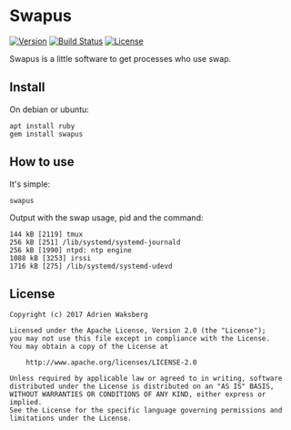 # Swapus
[![Version](https://img.shields.io/badge/latest_version-1.1.0-green.svg)](https://github.com/nishiki/swapus/releases)
[![Build Status](https://travis-ci.org/nishiki/swapus.svg?branch=master)](https://travis-ci.org/nishiki/swapus)
[![License](https://img.shields.io/badge/license-Apache--2.0-blue.svg)](https://github.com/nishiki/swapus/blob/master/LICENSE)

Swapus is a little software to get processes who use swap.

## Install

On debian or ubuntu:
```
apt install ruby
gem install swapus
```

## How to use

It's simple:
```
swapus
```

Output with the swap usage, pid and the command:
```
144 kB [2119] tmux
256 kB [251] /lib/systemd/systemd-journald
256 kB [1990] ntpd: ntp engine
1088 kB [3253] irssi
1716 kB [275] /lib/systemd/systemd-udevd
```

## License

```
Copyright (c) 2017 Adrien Waksberg

Licensed under the Apache License, Version 2.0 (the "License");
you may not use this file except in compliance with the License.
You may obtain a copy of the License at

    http://www.apache.org/licenses/LICENSE-2.0

Unless required by applicable law or agreed to in writing, software
distributed under the License is distributed on an "AS IS" BASIS,
WITHOUT WARRANTIES OR CONDITIONS OF ANY KIND, either express or implied.
See the License for the specific language governing permissions and
limitations under the License.
```
